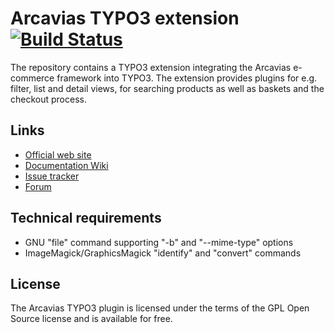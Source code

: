 # Arcavias TYPO3 extension [![Build Status](https://travis-ci.org/Arcavias/arcavias-typo3.png?branch=master)](https://travis-ci.org/Arcavias/arcavias-typo3)

The repository contains a TYPO3 extension integrating the Arcavias e-commerce framework into TYPO3. The extension provides plugins for e.g. filter, list and detail views, for searching products as well as baskets and the checkout process.

## Links

* [Official web site](http://www.arcavias.com/)
* [Documentation Wiki](https://docs.arcavias.com/index.php/TYPO3_Extension)
* [Issue tracker](https://bugs.arcavias.com/)
* [Forum](https://forum.arcavias.com/)

## Technical requirements

* GNU "file" command supporting "-b" and "--mime-type" options
* ImageMagick/GraphicsMagick "identify" and "convert" commands

## License

The Arcavias TYPO3 plugin is licensed under the terms of the GPL Open Source license and is available for free.
